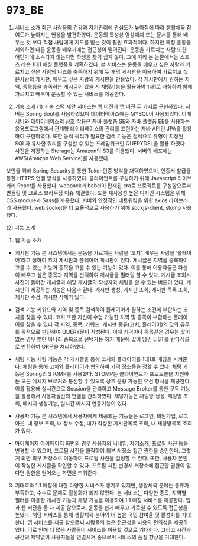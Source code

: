 # 973_BE
1. 서비스 소개
 최근 사람들의 건강과 자기관리에 관심도가 높아짐에 따라 생활체육 참여도가 높아지는 현상을 발견하였다. 운동의 특성상 영상매체 또는 문서를 통해 배우는 것 보다 직접 사람에게 지도를 받는 것이 훨씬 효과적이다. 하지만 특정 운동을 제외하면 다른 운동을 배우기에는 접근성이 떨어진다. 운동을 가르치는 사람 또한 어딘가에 소속되지 않는다면 학생을 찾기 쉽지 않다. 그에 따라 본 논문에서는 스포츠 레슨 1대1 매칭 플랫폼을 기획하였다. 본 서비스는 운동을 배우고 싶은 사람과 가르치고 싶은 사람의 니즈를 충족하기 위해 두 개의 게시판을 이용하여 가르치고 싶은사람의 게시판, 배우고 싶은 사람의 게시판을 만들었다. 각 게시판에서 원하는 지역, 종목등을 충족하는 게시글이 있을 시 채팅기능을 활용하여 1대1로 매칭하여 함꼐 가르치고 배우며 운동할 수 있는 서비스를 제공한다.

2. 기능 소개
 (1) 기술 스택
   제안 서비스는 웹 버전과 앱 버전 두 가지로 구현하였다. 서버는 Spring Boot를 사용하였으며 데이터베이스에는 MYSQL이 사용되었다. 이때 서버와 데이터베이스의 상호 작용은 자바 플랫폼 SE와 자바 플랫폼 EE를 사용하는 응용프로그램에서 관계형 데이터베이스의 관리를 표현하는 자바 API인 JPA를 활용하여 구현하였다. 또한 동적 쿼리가 필요한 검색 기능은 정적으로 유형이 지정된 SQL과 유사한 쿼리를 구성할 수 있는 프레임워크인 QUERYDSL을 활용 하였다. 사진을 저장하는 Storage는 Amazon의 S3를 이용했다. 서버의 배포에는  AWS(Amazon Web Service)를 사용했다.
   
 보안을 위해 Spring Security를 통한 Token인증 방식을 채택하였으며, 인증서 발급을 통한 HTTPS 연결 방식을 사용하였다. 
 클라이언트를 구성하기 위해 Javascript 라이브러리 React를 사용했다. webpack과 babel이 탑재된 cra로 프로젝트를 구성함으로써 번들링 및 크로스 브라우징 이슈 해결했다. 또한 재사용성 높은 디자인 시스템을 위해 CSS module과 Sass를 사용했다. 서버와 안정적인 네트워킹을 위한 axios 라이브러리 사용했다. web socket을 더 효율적으로 사용하기 위해 sockjs-client, stomp 사용했다.
 
(2) 기능 소개 
1. 웹 기능 소개 
- 게시판 기능
 본 시스템에서는 운동을 가르치는 사람을 ‘코치’, 배우는 사람을 ‘플레이어’라고 정하여 코치 게시판과 플레이어 게시판이 있다. 게시글은 지역을 중복하여 고를 수 있는 기능과 종목을 고를 수 있는 기능이 있다. 이를 통해 이용자들은 자신이 배우고 싶은 종목과 지역을 선택하여 게시글을 필터링 할 수 있다. 게시글 조회시 사진이 들어간 게시글과 해당 게시글의 작성자와 채팅을 할 수 있는 버튼이 있다.
 게시판이 제공하는 기능은 다음과 같다. 게시판 생성, 게시판 조회, 게시판 목록 조회, 제시판 수정, 게시판 삭제가 있다.

- 검색 기능
 키워드와 지역 및 종목 검색하여 플레이어가 원하는 조건에 부합하는 코치를 찾을 수 있다. 코치 또한 자신이 수업 가능한 지역 및 종목이 부합하는 플레이어를 찾을 수 있다
 각 지역, 종목, 키워드, 게시판 종류(코치, 플레이어)의 값의 유무를 동적으로 판단하여 QUERY문이 작성된다. 이때 지역이나 종목같은 경우는 값이 없는 경우 뿐만 아니라 중복으로 선택가능 하기 때문에 값이 담긴 LIST를 람다식으로 변환하여 OR문을 처리하였다. 

- 채팅 기능
채팅 기능은 각 게시글을 통해 코치와 플레이어를 1대1로 매칭을 시켜준다. 채팅을 통해 코치와 플레이어가 협의하여 가격 장소등을 정할 수 있다. 
 채팅 기능은 Spring의 STOMP를 사용했다. STOMP는 클라이언트가 프로토콜을 지원하는 모든 메시지 브로커와 통신할 수 있도록 상호 운용 가능한 유선 형식을 제공한다. 이를 활용해 실시간으로 Session을 관리하고 Message Broker를 통한 구독 기능을 활용해서 사용자들간의 연결을 관리하였다.
 채팅기능은 채팅방 생성, 채팅방 조회, 메시지 생성기능, 실시간 메시지 연동기능이 있다.

- 사용자 기능
 본 시스템에서 사용자에게 제공되는 기능들은 로그인, 회원가입, 로그아웃, 내 정보 조회, 내 정보 수정, 내가 작성한 게시판목록 조회, 내 채팅방목록 조회가 있다.

- 마이페이지 
 마이페이지 화면의 경우 사용자의 닉네임, 자기소개, 프로필 사진 등을 변경할 수 있으며, 프로필 사진을 클릭하여 외부 저장소 접근 권한을 승인한다. 그렇게 되면 외부 저장소로 이동하여 프로필 사진을 설정할 수 있다. 또한, 사용자 본인이 작성한 게시글을 확인할 수 있다.
 프로필 사진 변경시 저장소에 접근할 권한이 없다면 권한을 얻어오는 화면을 띄워준다.


3. 기대효과
 1:1 매칭에 대한 다양한 서비스가 생기고 있지만, 생활체육 분야는 종류가 부족하고, 수수료 문제로 활성화가 되지 않았다. 본 서비스는 다양한 종목, 지역별 필터를 이용한 게시판 기능과 채팅 기능을 이용하여 1:1 매칭 서비스를 제공한다. 앱과 웹 버전을 둘 다 제공 함으로써, 운동을 쉽게 배우고 가르칠 수 있도록 접근성을 높였다. 해당 서비스를 통해 생활체육 분야의 더 높은 국민 참여율 및 활성화를 기대한다. 
 앱 서비스를 제공 함으로써 사람들의 높은 접근성을 사용의 편의성을 제공하였다. 이로 인해 더 많은 사람들이 서비스를 이용할 것으로 기대한다. 그리고 시간과 공간의 제약없이 사용자들을 연결시켜 줌으로써 서비스의 품질 향상을 기대한다.

